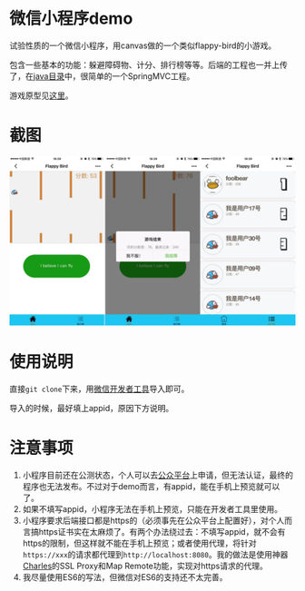 # 微信小程序demo

试验性质的一个微信小程序，用canvas做的一个类似flappy-bird的小游戏。

包含一些基本的功能：躲避障碍物、计分、排行榜等等。后端的工程也一并上传了，在[java目录](java/)中，很简单的一个SpringMVC工程。

游戏原型见[这里](http://www.w3schools.com/graphics/game_intro.asp)。

# 截图

![](screenshot.jpg)

# 使用说明

直接`git clone`下来，用[微信开发者工具](https://mp.weixin.qq.com/debug/wxadoc/dev/devtools/download.html?t=20161122)导入即可。

导入的时候，最好填上appid，原因下方说明。

# 注意事项

1. 小程序目前还在公测状态，个人可以去[公众平台](https://mp.weixin.qq.com)上申请，但无法认证，最终的程序也无法发布。不过对于demo而言，有appid，能在手机上预览就可以了。
2. 如果不填写appid，小程序无法在手机上预览，只能在开发者工具里使用。
3. 小程序要求后端接口都是https的（必须事先在公众平台上配置好），对个人而言搞https证书实在太麻烦了。有两个办法绕过去：不填写appid，就不会有https的限制，但这样就不能在手机上预览；或者使用代理，将针对`https://xxx`的请求都代理到`http://localhost:8080`。我的做法是使用神器[Charles](https://www.charlesproxy.com/)的SSL Proxy和Map Remote功能，实现对https请求的代理。
4. 我尽量使用ES6的写法，但微信对ES6的支持还不太完善。
